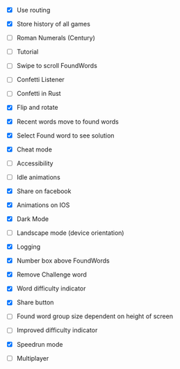 - [x] Use routing
- [x] Store history of all games
- [ ] Roman Numerals (Century)
- [ ] Tutorial
- [ ] Swipe to scroll FoundWords
- [ ] Confetti Listener
- [ ] Confetti in Rust
- [x] Flip and rotate
- [x] Recent words move to found words
- [x] Select Found word to see solution
- [x] Cheat mode
- [ ] Accessibility
- [ ] Idle animations
- [x] Share on facebook
- [x] Animations on IOS
- [x] Dark Mode
- [ ] Landscape mode (device orientation)
- [x] Logging
- [x] Number box above FoundWords
- [x] Remove Challenge word
- [x] Word difficulty indicator
- [x] Share button
- [ ] Found word group size dependent on height of screen
- [ ] Improved difficulty indicator
- [x] Speedrun mode

- [ ] Multiplayer
